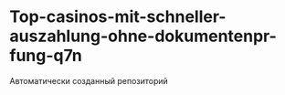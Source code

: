 # Top-casinos-mit-schneller-auszahlung-ohne-dokumentenpr-fung-q7n
Автоматически созданный репозиторий
